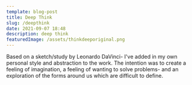 ```yaml
---
template: blog-post
title: Deep Think
slug: /deepthink
date: 2021-09-07 18:48
description: deep think
featuredImage: /assets/thinkdeeporiginal.png
---
```

Based on a sketch/study by Leonardo DaVinci- I've added in my own personal style and abstraction to the work. The intention was to create a feeling of imagination, a feeling of wanting to solve problems- and an exploration of the forms around us which are difficult to define.